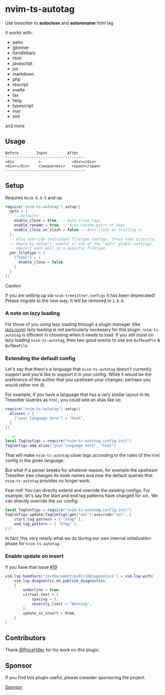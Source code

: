 # nvim-ts-autotag

Use treesitter to **autoclose** and **autorename** html tag

It works with:

- astro
- glimmer
- handlebars
- html
- javascript
- jsx
- markdown
- php
- rescript
- svelte
- tsx
- twig
- typescript
- vue
- xml

and more

## Usage

```text
Before        Input         After
------------------------------------
<div           >              <div></div>
<div></div>    ciwspan<esc>   <span></span>
------------------------------------
```

## Setup

Requires `Nvim 0.9.5` and up.

```lua
require('nvim-ts-autotag').setup({
  opts = {
    -- Defaults
    enable_close = true, -- Auto close tags
    enable_rename = true, -- Auto rename pairs of tags
    enable_close_on_slash = false -- Auto close on trailing </
  },
  -- Also override individual filetype configs, these take priority.
  -- Empty by default, useful if one of the "opts" global settings
  -- doesn't work well in a specific filetype
  per_filetype = {
    ["html"] = {
      enable_close = false
    }
  }
})
```

> [!CAUTION]
> If you are setting up via `nvim-treesitter.configs` it has been deprecated! Please migrate to the
> new way. It will be removed in `1.0.0`.

### A note on lazy loading

For those of you using lazy loading through a plugin manager (like [lazy.nvim](https://github.com/folke/lazy.nvim)) lazy
loading is not particularly necessary for this plugin. `nvim-ts-autotag` is efficient in choosing when it needs to load.
If you still insist on lazy loading `nvim-ts-autotag`, then two good events to use are `BufReadPre` & `BufNewFile`.

### Extending the default config

Let's say that there's a language that `nvim-ts-autotag` doesn't currently support and you'd like to support it in your
config. While it would be the preference of the author that you upstream your changes, perhaps you would rather not 😢.

For example, if you have a language that has a very similar layout in its Treesitter Queries as `html`, you could add an
alias like so:

```lua
require('nvim-ts-autotag').setup({
  aliases = {
    ["your language here"] = "html",
  }
})

-- or
local TagConfigs = require("nvim-ts-autotag.config.init")
TagConfigs:add_alias("your language here", "html")
```

That will make `nvim-ts-autotag` close tags according to the rules of the `html` config in the given language.

But what if a parser breaks for whatever reason, for example the upstream Treesitter tree changes its node names and now
the default queries that `nvim-ts-autotag` provides no longer work.

Fear not! You can directly extend and override the existing configs. For example, let's say the start and end tag
patterns have changed for `xml`. We can directly override the `xml` config:

```lua
local TagConfigs = require("nvim-ts-autotag.config.init")
TagConfigs:update(TagConfigs:get("xml"):override("xml", {
    start_tag_pattern = { "STag" },
    end_tag_pattern = { "ETag" },
}))
```

In fact, this very nearly what we do during our own internal initialization phase for `nvim-ts-autotag`.

### Enable update on insert

If you have that issue
[#19](https://github.com/windwp/nvim-ts-autotag/issues/19)

```lua
vim.lsp.handlers['textDocument/publishDiagnostics'] = vim.lsp.with(
    vim.lsp.diagnostic.on_publish_diagnostics,
    {
        underline = true,
        virtual_text = {
            spacing = 5,
            severity_limit = 'Warning',
        },
        update_in_insert = true,
    }
)
```
## Contributors
Thank [@PriceHiller](https://github.com/PriceHiller) for his work on this plugin.

## Sponsor
If you find this plugin useful, please consider sponsoring the project.

[Sponsor](https://paypal.me/trieule1vn)

<!-- vim: set ft=markdown: -->